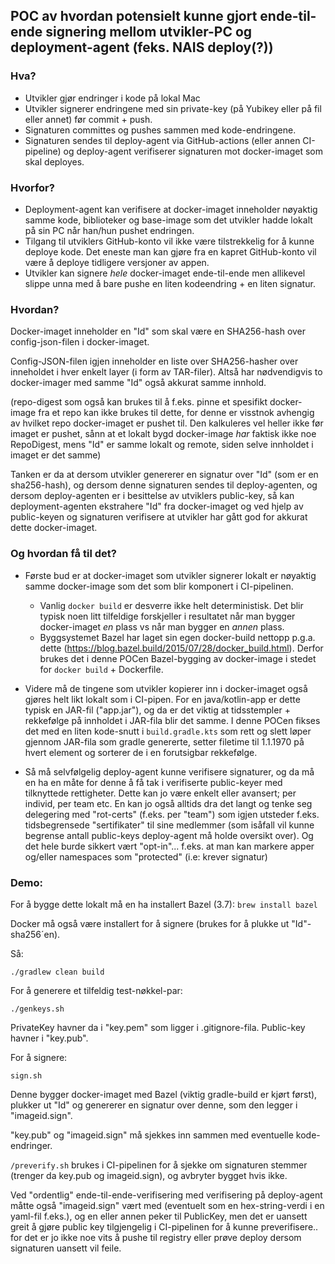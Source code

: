 
## POC av hvordan potensielt kunne gjort ende-til-ende signering mellom utvikler-PC og deployment-agent (feks. NAIS deploy(?))


### Hva?
 - Utvikler gjør endringer i kode på lokal Mac
 - Utvikler signerer endringene med sin private-key (på Yubikey eller på fil eller annet) før commit + push.
 - Signaturen committes og pushes sammen med kode-endringene.
 - Signaturen sendes til deploy-agent via GitHub-actions (eller annen CI-pipeline) og deploy-agent verifiserer signaturen mot docker-imaget som skal deployes.
    
### Hvorfor?
- Deployment-agent kan verifisere at docker-imaget inneholder nøyaktig samme kode, biblioteker og base-image som det utvikler hadde lokalt på sin PC når han/hun pushet endringen.
- Tilgang til utviklers GitHub-konto vil ikke være tilstrekkelig for å kunne deploye kode. Det eneste man kan gjøre fra en kapret GitHub-konto vil være å deploye tidligere versjoner av appen.
- Utvikler kan signere _hele_ docker-imaget ende-til-ende men allikevel slippe unna med å bare pushe en liten kodeendring + en liten signatur.

### Hvordan?

Docker-imaget inneholder en "Id" som skal være en SHA256-hash over config-json-filen i docker-imaget.

Config-JSON-filen igjen inneholder en liste over SHA256-hasher over inneholdet i hver enkelt layer (i form av TAR-filer). 
Altså har nødvendigvis to docker-imager med samme "Id" også akkurat samme innhold.

(repo-digest som også kan brukes til å f.eks. pinne et spesifikt docker-image fra et repo kan ikke brukes til dette, 
for denne er visstnok avhengig av hvilket repo docker-imaget er pushet til. Den kalkuleres vel heller ikke før imaget er pushet,
sånn at et lokalt bygd docker-image _har_ faktisk ikke noe RepoDigest, 
mens "Id" er samme lokalt og remote, siden selve innholdet i imaget er det samme)

Tanken er da at dersom utvikler genererer en signatur over "Id" (som er en sha256-hash),
og dersom denne signaturen sendes til deploy-agenten,
og dersom deploy-agenten er i besittelse av utviklers public-key,
så kan deployment-agenten ekstrahere "Id" fra docker-imaget og ved hjelp av public-keyen og signaturen
verifisere at utvikler har gått god for akkurat dette docker-imaget.

### Og hvordan få til det?

- Første bud er at docker-imaget som utvikler signerer lokalt er nøyaktig samme docker-image som det som blir komponert i CI-pipelinen.
  - Vanlig ```docker build``` er desverre ikke helt deterministisk. 
Det blir typisk noen litt tilfeldige forskjeller i resultatet når man bygger docker-imaget _en_ plass vs når man bygger en _annen_ plass.
  - Byggsystemet Bazel har laget sin egen docker-build nettopp p.g.a. dette (https://blog.bazel.build/2015/07/28/docker_build.html). 
    Derfor brukes det i denne POCen Bazel-bygging av docker-image i stedet for ```docker build``` + Dockerfile.

- Videre må de tingene som utvikler kopierer inn i docker-imaget også gjøres helt likt lokalt som i CI-pipen.
  For en java/kotlin-app er dette typisk en JAR-fil ("app.jar"), 
  og da er det viktig at tidsstempler + rekkefølge på innholdet i JAR-fila blir det samme.
  I denne POCen fikses det med en liten kode-snutt i ```build.gradle.kts``` som rett og slett løper gjennom JAR-fila som gradle genererte,
  setter filetime til 1.1.1970 på hvert element og sorterer de i en forutsigbar rekkefølge.
  
- Så må selvfølgelig deploy-agent kunne verifisere signaturer, og da må en ha en måte for denne å få tak i verifiserte public-keyer med tilknyttede rettigheter.
Dette kan jo være enkelt eller avansert; per individ, per team etc. 
  En kan jo også alltids dra det langt og tenke seg delegering med "rot-certs" (f.eks. per "team") som igjen utsteder f.eks. tidsbegrensede "sertifikater" til sine medlemmer 
  (som isåfall vil kunne begrense antall public-keys deploy-agent må holde oversikt over).
  Og det hele burde sikkert vært "opt-in"... f.eks. at man kan markere apper og/eller namespaces som "protected" (i.e: krever signatur)

### Demo:

For å bygge dette lokalt må en ha installert Bazel (3.7): ```brew install bazel```

Docker må også være installert for å signere (brukes for å plukke ut "Id"-sha256´en).

Så:

```./gradlew clean build```

For å generere et tilfeldig test-nøkkel-par: 

```./genkeys.sh```

PrivateKey havner da i "key.pem" som ligger i .gitignore-fila. Public-key havner i "key.pub".

For å signere:

```sign.sh```

Denne bygger docker-imaget med Bazel (viktig gradle-build er kjørt først), 
plukker ut "Id" og genererer en signatur over denne, som den legger i "imageid.sign".

"key.pub" og "imageid.sign" må sjekkes inn sammen med eventuelle kode-endringer.

```/preverify.sh``` brukes i CI-pipelinen for å sjekke om signaturen stemmer (trenger da key.pub og imageid.sign), og avbryter bygget hvis ikke.

Ved "ordentlig" ende-til-ende-verifisering med verifisering på deploy-agent 
måtte også "imageid.sign" vært med (eventuelt som en hex-string-verdi i en yaml-fil f.eks.),
og en eller annen peker til PublicKey, men det er uansett greit å gjøre public key tilgjengelig i CI-pipelinen
for å kunne preverifisere.. for det er jo ikke noe vits å pushe til registry eller prøve deploy dersom signaturen uansett vil feile.



